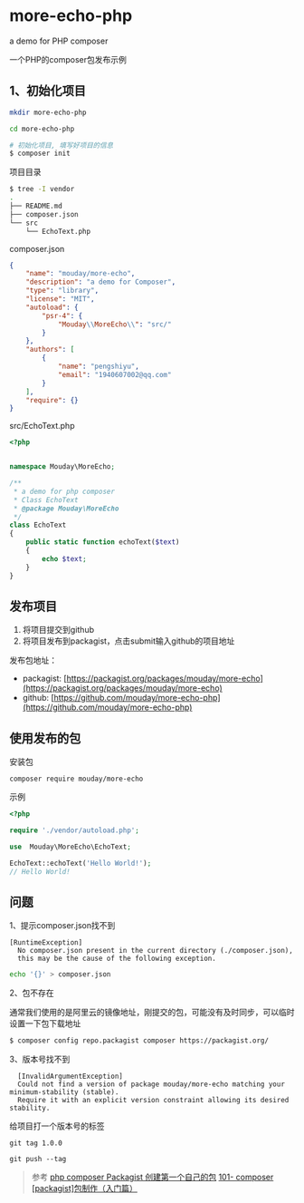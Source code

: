 # more-echo-php

a demo for PHP composer

一个PHP的composer包发布示例

## 1、初始化项目

```bash
mkdir more-echo-php

cd more-echo-php

# 初始化项目, 填写好项目的信息
$ composer init
```

项目目录
```bash
$ tree -I vendor
.
├── README.md
├── composer.json
└── src
    └── EchoText.php

```

composer.json
```json
{
    "name": "mouday/more-echo",
    "description": "a demo for Composer",
    "type": "library",
    "license": "MIT",
    "autoload": {
        "psr-4": {
            "Mouday\\MoreEcho\\": "src/"
        }
    },
    "authors": [
        {
            "name": "pengshiyu",
            "email": "1940607002@qq.com"
        }
    ],
    "require": {}
}
```

src/EchoText.php
```php
<?php


namespace Mouday\MoreEcho;

/**
 * a demo for php composer
 * Class EchoText
 * @package Mouday\MoreEcho
 */
class EchoText
{
    public static function echoText($text)
    {
        echo $text;
    }
}
```

## 发布项目

1. 将项目提交到github
2. 将项目发布到packagist，点击submit输入github的项目地址

发布包地址：
- packagist: [https://packagist.org/packages/mouday/more-echo](https://packagist.org/packages/mouday/more-echo)
- github: [https://github.com/mouday/more-echo-php](https://github.com/mouday/more-echo-php)

## 使用发布的包

安装包

```
composer require mouday/more-echo
```
示例

```php
<?php

require './vendor/autoload.php';

use  Mouday\MoreEcho\EchoText;

EchoText::echoText('Hello World!');
// Hello World!
```

## 问题

1、提示composer.json找不到

```
[RuntimeException]                                                                                    
  No composer.json present in the current directory (./composer.json), 
  this may be the cause of the following exception. 
```

```bash
echo '{}' > composer.json
```

2、包不存在

通常我们使用的是阿里云的镜像地址，刚提交的包，可能没有及时同步，可以临时设置一下包下载地址

```bash
$ composer config repo.packagist composer https://packagist.org/
```

3、版本号找不到

```
  [InvalidArgumentException]                                                                            
  Could not find a version of package mouday/more-echo matching your minimum-stability (stable). 
  Require it with an explicit version constraint allowing its desired stability. 
```

给项目打一个版本号的标签
```
git tag 1.0.0
 
git push --tag 
```

>参考
[php composer Packagist 创建第一个自己的包](https://blog.csdn.net/Kai_Wai/article/details/120473898)
[101- composer \[packagist\]包制作（入门篇）](https://www.jianshu.com/p/1eeaad7ec31a/)
